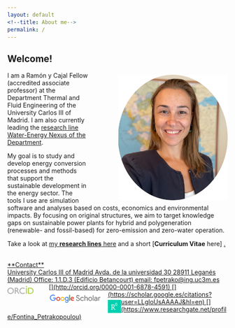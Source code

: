 ```yaml
---
layout: default
<!--title: About me-->
permalink: /
---
```


<h2>Welcome!</h2>

<!-- ![Fontina Petrakopoulou](/files/pic2021.png){:style="float: left;margin-right: 20px;margin-top: 7px;" width="50px"} -->
<img src="/files/figs/fontina_profile2_2021.png" alt="Fontina Petrakopoulou" width="250px" style="float: right;margin-left: 70px;margin-top: 7px;margin-bottom: 5px">

I am a Ramón y Cajal Fellow (accredited associate professor) at the Department Thermal and Fluid Engineering of the University Carlos III of Madrid. I am also currently leading the <a href="http://ise.uc3m.es/research/water-energy-nexus/" target="_blank">research line Water-Energy Nexus of the Department</a>.

My goal is to study and develop energy conversion processes and methods that support the sustainable development in the energy sector. The tools I use are simulation software and analyses based on costs, economics and environmental impacts. By focusing on original structures, we aim to target knowledge gaps on sustainable power plants for hybrid and polygeneration (renewable- and fossil-based) for zero-emission and zero-water operation.

<!-- I work on the simulation and optimization of energy conversion processes using thermodynamic, economic and environmental criteria. The systems I study include, among others, renewable- and fossil-based power plants, biofuel generation processes and zero-emission energy processes (including CO2 capture). 

Come work with us and be part of a forward thinking research group. I am open to new ideas and I support innovative and attractive proposals. Contact me by e-mail with a CV and your research interests.-->

Take a look at [my **research lines** here](http://fontina-petrakopoulou.github.io/research/) and a short [**Curriculum Vitae** here] <a href="http://fontina-petrakopoulou.github.io/files/CV_Petrakopoulou.pdf" target="_blank">.

<!-- I am always looking for motivated students and researchers to come work with me and be part of a forward thinking research group. I am open to new ideas and I support innovative and attractive proposals. Contact me by e-mail with a CV and your research interests. -->


<br>
**Contact**<br>
University Carlos III of Madrid   
Avda. de la universidad 30  
28911 Leganés (Madrid)  
Office: 1.1.D.3 (Edificio Betancourt)  
email: fpetrako@ing.uc3m.es<br>
[<img src="/files/orcid-logo.png" alt="Fontina Petrakopoulou" width="60px" style="float: left;margin-right: 35px;margin-top: 6px;margin-bottom: 0px;">](http://orcid.org/0000-0001-6878-4591)
[<img src="/files/Scholar.png" alt="Fontina Petrakopoulou" width="120px" style="float: left;margin-right:15px;margin-top: 4px;margin-bottom: 0px;">](https://scholar.google.es/citations?user=LLgloUsAAAAJ&amp;hl=en)
[<img src="/files/researchgate-dss.png" alt="Fontina Petrakopoulou" width="30px" style="float: left;margin-right: 0px;margin-top: 4px;margin-bottom: 0px;">](https://www.researchgate.net/profile/Fontina_Petrakopoulou)
